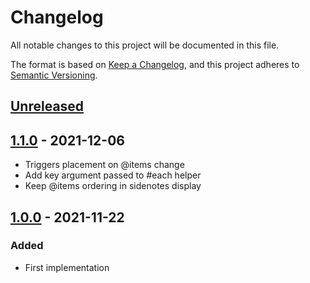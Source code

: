# Changelog

All notable changes to this project will be documented in this file.

The format is based on [Keep a Changelog](https://keepachangelog.com/en/1.0.0/),
and this project adheres to [Semantic Versioning](https://semver.org/spec/v2.0.0.html).

## [Unreleased]

## [1.1.0] - 2021-12-06

- Triggers placement on @items change
- Add key argument passed to #each helper
- Keep @items ordering in sidenotes display

## [1.0.0] - 2021-11-22

### Added

- First implementation

[Unreleased]: https://github.com/concordnow/ember-sidenotes/compare/v1.1.0...HEAD

[1.1.0]: https://github.com/concordnow/ember-sidenotes/compare/v1.0.0...v1.1.0
[1.0.0]: https://github.com/concordnow/ember-sidenotes/compare/null...v1.0.0
